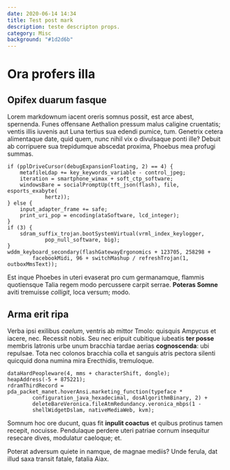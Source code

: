 ```yaml
---
date: 2020-06-14 14:34
title: Test post mark
description: teste descripton props.
category: Misc
background: "#1d2d6b"
---
```


# Ora profers illa

## Opifex duarum fasque

Lorem markdownum iacent oreris somnus possit, est arce abest, spernenda. Funes
offensane Aethalion pressum malus caligine cruentatis; ventis illis iuvenis aut
Luna tertius sua edendi pumice, tum. Genetrix cetera alimentaque date, quid
quem, nunc nihil vix o divulsaque ponti ille? Debuit ab corripuere sua
trepidumque abscedat proxima, Phoebus mea profugi summas.

    if (pplDriveCursor(debugExpansionFloating, 2) == 4) {
        metafileLdap += key_keywords_variable - control_jpeg;
        iteration = smartphone_wimax + soft_ctp_software;
        windowsBare = socialPromptUp(tft_json(flash), file, esports_exabyte(
                hertz));
    } else {
        input_adapter_frame += safe;
        print_uri_pop = encoding(ataSoftware, lcd_integer);
    }
    if (3) {
        sdram_suffix_trojan.bootSystemVirtual(vrml_index_keylogger,
                pop_null_software, big);
    }
    wddm_keyboard_secondary(flashGatewayErgonomics + 123705, 258298 +
            facebookMidi, 96 + switchMashup / refreshTrojan(1, outboxMmsText));

Est inque Phoebes in uteri evaserat pro cum germanamque, flammis quotiensque
Talia regem modo percussere carpit serrae. **Poteras Somne** aviti tremuisse
*colligit*, loca versum; modo.

## Arma erit ripa

Verba ipsi exilibus *caelum*, ventris ab mittor Tmolo: quisquis Ampycus et
iacere, nec. Recessit nobis. Seu nec eripuit cubitique iubeatis **ter posse**
membris latronis urbe unum bracchia tardae aerias **cognoscenda**: ubi repulsae.
Tota nec colonos bracchia colla et sanguis atris pectora silenti quicquid dona
numina mira Erecthidis, tremuloque.

    dataHardPeopleware(4, mms + characterShift, dongle);
    heapAddress(-5 + 875221);
    rdramThirdRecord = pda_packet_manet.hoverAnsi.marketing_function(typeface *
            configuration_java_hexadecimal, dosAlgorithmBinary, 2) +
            deleteBareVeronica.fileAtmRedundancy.veronica_mbps(1 -
            shellWidgetDslam, nativeMediaWeb, kvm);

Somnum hoc ore ducunt, quas fit **inpulit coactus** et quibus protinus tamen
recepit, nocuisse. Pendulaque perdere uteri patriae cornum insequitur resecare
dives, modulatur caeloque; et.

Poterat adversum quiete in namque, de magnae mediis? Unde ferula, dat illud saxa
transit fatale, fatalia Aiax.
